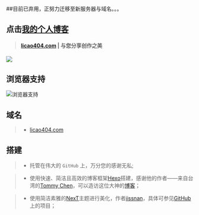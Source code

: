 ##目前已弃用，正努力迁移至新服务器与域名。。。

## 点击[我的个人博客](http://licao404.com/)

>#### [licao404.com](http://licao404.com/) | 与您分享创作之美


![](http://7xrvo9.com1.z0.glb.clouddn.com/%E5%88%9B%E4%BD%9C%E4%B9%8B%E7%BE%8E.jpg)

## 浏览器支持

![浏览器支持](http://7xrvo9.com1.z0.glb.clouddn.com/%E6%B5%8F%E8%A7%88%E5%99%A8%E6%94%AF%E6%8C%81.png)


## 域名

 >- [licao404.com](http://licao404.com/)


## 搭建

>- 托管在伟大的 `GitHub` 上，万分您的感谢无私;


>- 使用快速、简洁且高效的博客框架[Hexo](https://hexo.io/zh-cn/)搭建，感谢他的作者——来自台湾的[Tommy Chen](https://github.com/tommy351)，可以造访这位大神的[博客](https://zespia.tw/)；


>- 使用简洁素雅的[NexT](http://theme-next.iissnan.com/)主题进行美化，作者[iissnan](https://github.com/iissnan)，具体可参见[GitHub](https://github.com/iissnan/hexo-theme-next)上的项目；
